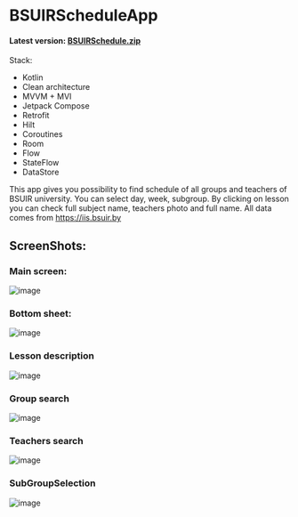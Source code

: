 # BSUIRScheduleApp
#### Latest version: [BSUIRSchedule.zip](https://github.com/BoikoIlya/BSUIRScheduleApp/files/9548749/BSUIRSchedule.zip)

Stack:
- Kotlin
- Clean architecture
- MVVM + MVI
- Jetpack Compose
- Retrofit
- Hilt
- Coroutines
- Room
- Flow
- StateFlow
- DataStore

This app gives you possibility to find schedule of all groups and teachers of BSUIR university. You can select day, week, subgroup. By clicking on lesson you can check full subject name, teachers photo and full name. All data comes from https://iis.bsuir.by

## ScreenShots:

### Main screen:
![image](https://user-images.githubusercontent.com/100340546/187029359-c43e34e3-c51a-4c0f-8b87-4378e6652d81.png)

### Bottom sheet:
![image](https://user-images.githubusercontent.com/100340546/187029369-956e92de-1aab-4c13-8b45-289274fcc8eb.png)

### Lesson description
![image](https://user-images.githubusercontent.com/100340546/187029455-30786819-67b8-48ba-9a54-7868bbf3bd61.png)

### Group search
![image](https://user-images.githubusercontent.com/100340546/187029396-f1f39160-157a-4695-ac1c-d3ba92eff48a.png)

### Teachers search
![image](https://user-images.githubusercontent.com/100340546/187029429-41db431d-83bc-46ef-badf-7b9201f352eb.png)

### SubGroupSelection
![image](https://user-images.githubusercontent.com/100340546/187029438-20f435fd-e37d-4d09-813a-6a744128acb0.png)
